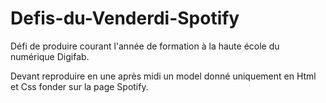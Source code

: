 # Defis-du-Venderdi-Spotify

Défi de produire courant l'année de formation à la haute école du numérique Digifab.

Devant reproduire en une après midi un model donné uniquement en Html et Css fonder sur la page Spotify.

